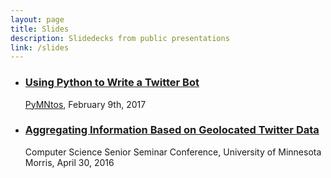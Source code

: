 ```yaml
---
layout: page
title: Slides
description: Slidedecks from public presentations
link: /slides
---
```


- ### [Using Python to Write a Twitter Bot](/slides/python-twitter-bot)

  [PyMNtos](https://www.meetup.com/PyMNtos-Twin-Cities-Python-User-Group/events/236807650/), February 9th, 2017

- ### [Aggregating Information Based on Geolocated Twitter Data](https://github.com/UMM-CSci/senior-seminar/blob/master/_seminars/spring2016/mitchellslides.pdf)
  Computer Science Senior Seminar Conference, University of Minnesota Morris, April 30, 2016
